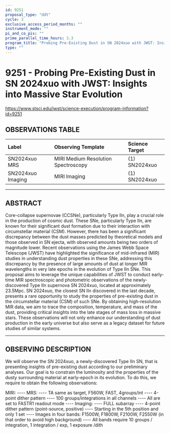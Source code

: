 ```yaml
---
id: 9251
proposal_type: "ddt"
cycle: 3
exclusive_access_period_months: ""
instrument_mode: ""
pi_and_co_pis: ""
prime_parallel_time_hours: 3.3
program_title: "Probing Pre-Existing Dust in SN 2024xuo with JWST: Insights into Massive Star Evolution"
type: ""
---
```

# 9251 - Probing Pre-Existing Dust in SN 2024xuo with JWST: Insights into Massive Star Evolution
https://www.stsci.edu/jwst/science-execution/program-information?id=9251
## OBSERVATIONS TABLE
| Label              | Observing Template                  | Science Target   |
| :----------------- | :---------------------------------- | :--------------- |
| SN2024xuo MRS      | MIRI Medium Resolution Spectroscopy | (1) SN2024xuo    |
| SN2024xuo Imaging  | MIRI Imaging                        | (1) SN2024xuo    |

---

## ABSTRACT

Core-collapse supernovae (CCSNe), particularly Type IIn, play a crucial role in the production of cosmic dust. These SNe, particularly Type IIn, are known for their significant dust formation due to their interaction with circumstellar material (CSM). However, there has been a significant discrepancy between the dust masses predicted by theoretical models and those observed in SN ejecta, with observed amounts being two orders of magnitude lower. Recent observations using the James Webb Space Telescope (JWST) have highlighted the significance of mid-infrared (MIR) studies in understanding dust properties in these SNe, addressing this discrepancy by the presence of large amounts of dust at longer MIR wavelengths in very late epochs in the evolution of Type IIn SNe. This proposal aims to leverage the unique capabilities of JWST to conduct early-time MIR spectroscopic and photometric observations of the newly-discovered Type IIn supernova SN 2024xuo, located at approximately 23.5Mpc. SN 2024xuo, the closest SN IIn discovered in the last decade, presents a rare opportunity to study the properties of pre-existing dust in the circumstellar material (CSM) of such SNe. By obtaining high-resolution MIR data, we aim to trace the composition, temperature, and mass of the dust, providing critical insights into the late stages of mass loss in massive stars. These observations will not only enhance our understanding of dust production in the early universe but also serve as a legacy dataset for future studies of similar systems.

---

## OBSERVING DESCRIPTION

We will observe the SN 2024xuo, a newly-discovered Type IIn SN, that is presenting insights of pre-existing dust according to our preliminary analyses. Our goal is to constrain the luminosity and the properties of the dusty surrounding material at early-epoch in its evolution. To do this, we require to obtain the following observations:

MIRI:
---- MRS:
---- TA same as target, F560W, FAST, 4groups/int
---- 4-point dither pattern
---- 100 groups/integrations in all channels
---- All are set to FASTR1 readout mode
---- Imaging:
---- FULL subarray
---- 4-point dither pattern (point-source, positive)
---- Starting in the 5th position and only 1 set
---- Images in four bands: F1500W, F1800W, F2100W, F2550W (in that order to avoid high background)
---- All bands require 10 groups / integration, 1 integration / exp, 1 exposure /dith